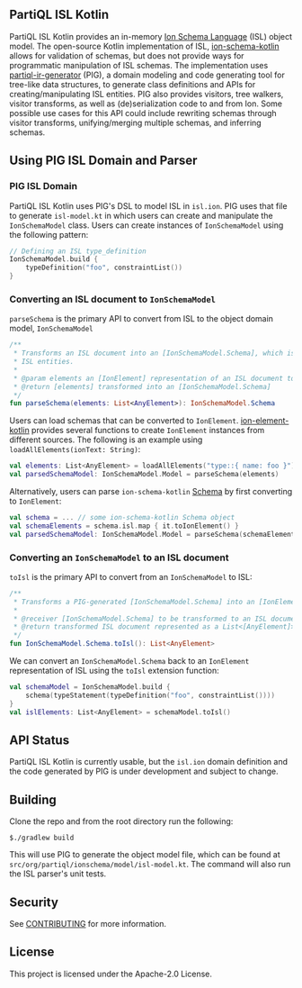 ## PartiQL ISL Kotlin

PartiQL ISL Kotlin provides an in-memory [Ion Schema Language](https://amzn.github.io/ion-schema/docs/spec.html) (ISL) object
model. The open-source Kotlin implementation of ISL, [ion-schema-kotlin](https://github.com/amzn/ion-schema-kotlin) allows
for validation of schemas, but does not provide ways for programmatic manipulation of ISL schemas. The implementation 
uses [partiql-ir-generator](https://github.com/partiql/partiql-ir-generator) (PIG), a domain modeling and code generating 
tool for tree-like data structures, to generate class definitions and APIs for creating/manipulating 
ISL entities. PIG also provides visitors, tree walkers, visitor transforms, as well as (de)serialization code to and from Ion.
Some possible use cases for this API could include rewriting schemas through visitor transforms, unifying/merging 
multiple schemas, and inferring schemas.

## Using PIG ISL Domain and Parser

### PIG ISL Domain
PartiQL ISL Kotlin uses PIG's DSL to model ISL in `isl.ion`. PIG uses that file to generate `isl-model.kt` in which 
users can create and manipulate the `IonSchemaModel` class. Users can create instances of `IonSchemaModel` using the following pattern:

```Kotlin
// Defining an ISL type_definition
IonSchemaModel.build {
    typeDefinition("foo", constraintList())
}
```

### Converting an ISL document to `IonSchemaModel`
`parseSchema` is the primary API to convert from ISL to the object domain model, `IonSchemaModel`
```Kotlin
/**
 * Transforms an ISL document into an [IonSchemaModel.Schema], which is a PIG-generated in-memory object representing
 * ISL entities.
 *
 * @param elements an [IonElement] representation of an ISL document to be transformed to [IonSchemaModel.Schema]
 * @return [elements] transformed into an [IonSchemaModel.Schema]
 */
fun parseSchema(elements: List<AnyElement>): IonSchemaModel.Schema
```

Users can load schemas that can be converted to `IonElement`. [ion-element-kotlin](https://github.com/amzn/ion-element-kotlin/blob/master/src/com/amazon/ionelement/api/IonElementLoader.kt)
provides several functions to create `IonElement` instances from different sources. The following is an example using `loadAllElements(ionText: String)`:
```Kotlin
val elements: List<AnyElement> = loadAllElements("type::{ name: foo }")
val parsedSchemaModel: IonSchemaModel.Model = parseSchema(elements)
```

Alternatively, users can parse `ion-schema-kotlin` [Schema](https://github.com/amzn/ion-schema-kotlin/blob/master/src/com/amazon/ionschema/Schema.kt#L36)
by first converting to `IonElement`:
```Kotlin
val schema = ... // some ion-schema-kotlin Schema object
val schemaElements = schema.isl.map { it.toIonElement() }
val parsedSchemaModel: IonSchemaModel.Model = parseSchema(schemaElements)
```

### Converting an `IonSchemaModel` to an ISL document
`toIsl` is the primary API to convert from an `IonSchemaModel` to ISL:
```Kotlin
/**
 * Transforms a PIG-generated [IonSchemaModel.Schema] into an [IonElement] representation of an ISL document.
 *
 * @receiver [IonSchemaModel.Schema] to be transformed to an ISL document
 * @return transformed ISL document represented as a List<[AnyElement]>
 */
fun IonSchemaModel.Schema.toIsl(): List<AnyElement>
```

We can convert an `IonSchemaModel.Schema` back to an `IonElement` representation of ISL using the `toIsl` extension function:
```Kotlin
val schemaModel = IonSchemaModel.build {
    schema(typeStatement(typeDefinition("foo", constraintList())))
}
val islElements: List<AnyElement> = schemaModel.toIsl()
```

## API Status
PartiQL ISL Kotlin is currently usable, but the `isl.ion` domain definition and the code generated by PIG is under development and subject to change.

## Building
Clone the repo and from the root directory run the following:

```
$./gradlew build
```

This will use PIG to generate the object model file, which can be found at `src/org/partiql/ionschema/model/isl-model.kt`.
The command will also run the ISL parser's unit tests.

## Security

See [CONTRIBUTING](CONTRIBUTING.md#security-issue-notifications) for more information.

## License

This project is licensed under the Apache-2.0 License.

